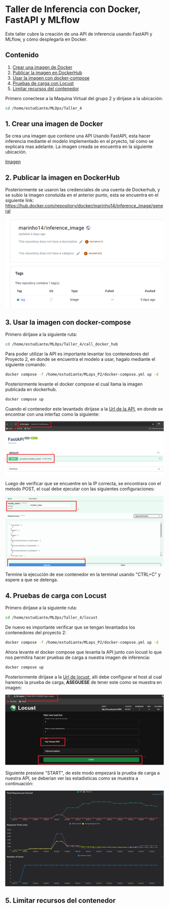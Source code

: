 # Taller de Inferencia con Docker, FastAPI y MLflow

Este taller cubre la creación de una API de inferencia usando FastAPI y MLflow, y cómo desplegarla en Docker.

## Contenido

1. [Crear una imagen de Docker](#1-crear-una-imagen-de-docker)
2. [Publicar la imagen en DockerHub](#2-publicar-la-imagen-en-dockerhub)
3. [Usar la imagen con docker-compose](#3-usar-la-imagen-con-docker-compose)
4. [Pruebas de carga con Locust](#4-pruebas-de-carga-con-locust)
5. [Limitar recursos del contenedor](#5-limitar-recursos-del-contenedor)

Primero conectese a la Maquina Virtual del grupo 2 y dirijase a la ubicación: 

```bash
cd /home/estudiante/MLOps/Taller_4
```

## 1. Crear una imagen de Docker

Se crea una imagen que contiene una API Usando FastAPI, esta hacer inferencia mediante el modelo implementado en el pryecto, tal como se explicara mas adelante. La imagen creada se encuentra en la siguiente ubicación.

[Imagen](docker_hub/Dockerfile)


## 2. Publicar la imagen en DockerHub

Posteriormente se usaron las credenciales de una cuenta de Dockerhub, y se subio la imagen constuida en el anterior punto, esta se encuentra en el siguiente link: https://hub.docker.com/repository/docker/marinho14/inference_image/general

![Imagen publicada en Dockerhub](images/docker_hub.png "Imagen publicada en Dockerhub")

## 3. Usar la imagen con docker-compose

Primero dirijase a la siguiente ruta: 

```bash
cd /home/estudiante/MLOps/Taller_4/call_docker_hub
```

Para poder utilizar la API es importante levantar los contenedores del Proyecto 2, en donde se encuentra el modelo a usar, hagalo mediante el siguiente comando:

```bash
docker compose -f /home/estudiante/MLops_P2/docker-compose.yml up -d
```

Posteriormente levante el docker compose el cual llama la imagen publicada en dockerhub.

```bash
docker compose up
```

Cuando el contenedor este levantado dirijase a la [Url de la API](http://10.43.101.151:8083/docs "API"), en donde se encontrar con una interfaz como la siguiente:

![API](images/api.png "API")

Luego de verificar que se encuentre en la IP correcta, se encontrara con el metodo POST, el cual debe ejecutar con las siguientes configuraciones:

![modelo base](images/modelo_base.png "modelo base")

Termine la ejecución de ese contenedor en la terminal usando "CTRL+C" y espere a que se detenga.

## 4. Pruebas de carga con Locust

Primero dirijase a la siguiente ruta:

```bash
cd /home/estudiante/MLOps/Taller_4/locust
```

De nuevo es importante verificar que se tengan levantados los contenedores del proyecto 2:

```bash
docker compose -f /home/estudiante/MLops_P2/docker-compose.yml up -d
```

Ahora levante el docker compose que levanta la API junto con locust lo que nos permitira hacer pruebas de carga a nuestra imagen de inferencia:

```bash
docker compose up
```

Posteriormente dirijase a la [Url de locust](http://10.43.101.151:8082/ "Locust"), alli debe configurar el host al cual haremos la prueba de carga, **ASEGUESE** de tener este como se muestra en imagen:

![locust](images/locust.png "locust")

Siguiente presione "START", de este modo empezará la prueba de carga a nuestra API, se deberian ver las estadisticas como se muestra a continuación:

![locust chart](images/locust_char.png "locust chart")


## 5. Limitar recursos del contenedor